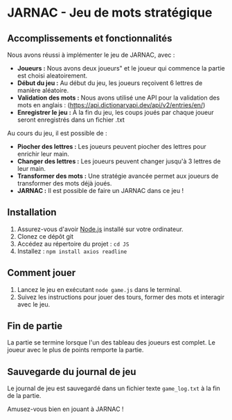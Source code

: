 # JARNAC - Jeu de mots stratégique

## Accomplissements et fonctionnalités
Nous avons réussi à implémenter le jeu de JARNAC, avec : 

- **Joueurs :** Nous avons deux joueurs" et le joueur qui commence la partie est choisi aleatoirement. 
- **Début du jeu :** Au début du jeu, les joueurs reçoivent 6 lettres de manière aléatoire.
- **Validation des mots :** Nous avons utilisé une API pour la validation des mots en anglais : (https://api.dictionaryapi.dev/api/v2/entries/en/<word>)
- **Enregistrer le jeu :** À la fin du jeu, les coups joués par chaque joueur seront enregistrés dans un fichier .txt

Au cours du jeu, il est possible de :

- **Piocher des lettres :** Les joueurs peuvent piocher des lettres pour enrichir leur main.
- **Changer des lettres :** Les joueurs peuvent changer jusqu'à 3 lettres de leur main.
- **Transformer des mots :** Une stratégie avancée permet aux joueurs de transformer des mots déjà joués.
- **JARNAC :** Il est possible de faire un JARNAC dans ce jeu !  

## Installation
1. Assurez-vous d'avoir [Node.js](https://nodejs.org/) installé sur votre ordinateur.
2. Clonez ce dépôt git
3. Accédez au répertoire du projet : `cd JS`
4. Installez : `npm install axios readline`
   
## Comment jouer
1. Lancez le jeu en exécutant `node game.js` dans le terminal.
2. Suivez les instructions pour jouer des tours, former des mots et interagir avec le jeu.

## Fin de partie
La partie se termine lorsque l'un des tableau des joueurs est complet. Le joueur avec le plus de points remporte la partie.

## Sauvegarde du journal de jeu
Le journal de jeu est sauvegardé dans un fichier texte `game_log.txt` à la fin de la partie.

Amusez-vous bien en jouant à JARNAC !

